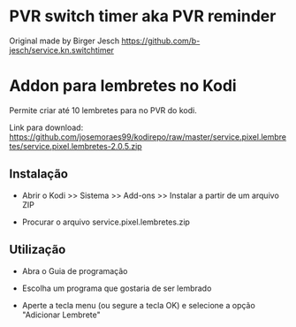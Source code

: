 <h1>PVR switch timer aka PVR reminder</h1>

Original made by Birger Jesch
https://github.com/b-jesch/service.kn.switchtimer

<h1>Addon para lembretes no Kodi</h1>

Permite criar até 10 lembretes para no PVR do kodi.

Link para download:
https://github.com/josemoraes99/kodirepo/raw/master/service.pixel.lembretes/service.pixel.lembretes-2.0.5.zip


<h2>Instalação</h2>

- Abrir o Kodi >> Sistema >> Add-ons >> Instalar a partir de um arquivo ZIP

- Procurar o arquivo service.pixel.lembretes.zip

<h2>Utilização</h2>

- Abra o Guia de programação

- Escolha um programa que gostaria de ser lembrado

- Aperte a tecla menu (ou segure a tecla OK) e selecione a opção "Adicionar Lembrete"
